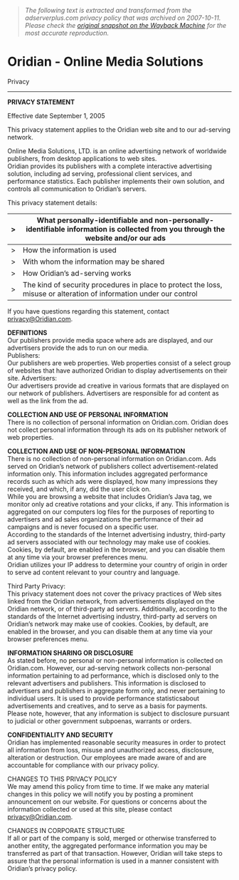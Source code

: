 > *The following text is extracted and transformed from the adserverplus.com privacy policy that was archived on 2007-10-11. Please check the [original snapshot on the Wayback Machine](https://web.archive.org/web/20071011163929id_/http%3A//www.oridian.com/privacy.html) for the most accurate reproduction.*

# Oridian - Online Media Solutions

Privacy 

* * *

**PRIVACY STATEMENT**

Effective date September 1, 2005

This privacy statement applies to the Oridian web site and to our ad-serving network.

Online Media Solutions, LTD. is an online advertising network of worldwide publishers, from desktop applications to web sites.  
Oridian provides its publishers with a complete interactive advertising solution, including ad serving, professional client services, and performance statistics. Each publisher implements their own solution, and controls all communication to Oridian’s servers. 

This privacy statement details: 

| > | What personally-identifiable and non-personally-identifiable information is collected from you through the website and/or our ads  
---|---  
> | How the information is used  
> | With whom the information may be shared  
> | How Oridian’s ad-serving works  
> | The kind of security procedures in place to protect the loss, misuse or alteration of information under our control  
  
If you have questions regarding this statement, contact [privacy@Oridian.com](mailto:privacy@Oridian.com). 

**DEFINITIONS**  
Our publishers provide media space where ads are displayed, and our advertisers provide the ads to run on our media.  
Publishers:  
Our publishers are web properties. Web properties consist of a select group of websites that have authorized Oridian to display advertisements on their site. Advertisers:  
Our advertisers provide ad creative in various formats that are displayed on our network of publishers. Advertisers are responsible for ad content as well as the link from the ad. 

**COLLECTION AND USE OF PERSONAL INFORMATION**  
There is no collection of personal information on Oridian.com. Oridian does not collect personal information through its ads on its publisher network of web properties. 

**COLLECTION AND USE OF NON-PERSONAL INFORMATION**  
There is no collection of non-personal information on Oridian.com. Ads served on Oridian’s network of publishers collect advertisement-related information only. This information includes aggregated performance records such as which ads were displayed, how many impressions they received, and which, if any, did the user click on.   
While you are browsing a website that includes Oridian’s Java tag, we monitor only ad creative rotations and your clicks, if any. This information is aggregated on our computers log files for the purposes of reporting to advertisers and ad sales organizations the performance of their ad campaigns and is never focused on a specific user.   
According to the standards of the Internet advertising industry, third-party ad servers associated with our technology may make use of cookies. Cookies, by default, are enabled in the browser, and you can disable them at any time via your browser preferences menu.   
Oridian utilizes your IP address to determine your country of origin in order to serve ad content relevant to your country and language. 

Third Party Privacy:   
This privacy statement does not cover the privacy practices of Web sites linked from the Oridian network, from advertisements displayed on the Oridian network, or of third-party ad servers. Additionally, according to the standards of the Internet advertising industry, third-party ad servers on Oridian’s network may make use of cookies. Cookies, by default, are enabled in the browser, and you can disable them at any time via your browser preferences menu. 

**INFORMATION SHARING OR DISCLOSURE**  
As stated before, no personal or non-personal information is collected on Oridian.com. However, our ad-serving network collects non-personal information pertaining to ad performance, which is disclosed only to the relevant advertisers and publishers. This information is disclosed to advertisers and publishers in aggregate form only, and never pertaining to individual users. It is used to provide performance statisticsabout advertisements and creatives, and to serve as a basis for payments.  
Please note, however, that any information is subject to disclosure pursuant to judicial or other government subpoenas, warrants or orders. 

**CONFIDENTIALITY AND SECURITY**  
Oridian has implemented reasonable security measures in order to protect all information from loss, misuse and unauthorized access, disclosure, alteration or destruction. Our employees are made aware of and are accountable for compliance with our privacy policy. 

CHANGES TO THIS PRIVACY POLICY  
We may amend this policy from time to time. If we make any material changes in this policy we will notify you by posting a prominent announcement on our website. For questions or concerns about the information collected or used at this site, please contact [privacy@Oridian.com](mailto:privacy@Oridian.com).

CHANGES IN CORPORATE STRUCTURE  
If all or part of the company is sold, merged or otherwise transferred to another entity, the aggregated performance information you may be transferred as part of that transaction. However, Oridian will take steps to assure that the personal information is used in a manner consistent with Oridian’s privacy policy. 
